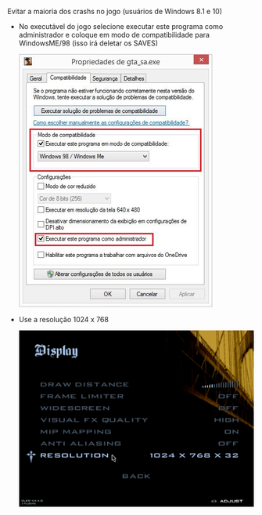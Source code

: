 Evitar a maioria dos crashs no jogo (usuários de Windows 8.1 e 10)

<ul>
<li><p>No executável do jogo selecione executar este programa como administrador e coloque em modo de compatibilidade para WindowsME/98 (isso irá deletar os SAVES)</p>
    <img src=".assets/compatibilidade.JPG">
    </li>

<li><p>Use a resolução 1024 x 768</p>
<img src=".assets/resolution.jpg">
    </li>

</ul>

